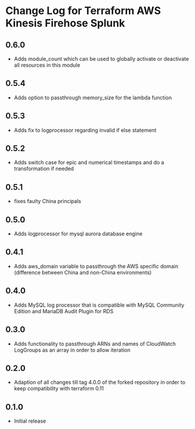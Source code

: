 # Change Log for Terraform AWS Kinesis Firehose Splunk

## 0.6.0
  * Adds module_count which can be used to globally activate or deactivate all resources in this module
  
## 0.5.4
  * Adds option to passthrough memory_size for the lambda function

## 0.5.3
  * Adds fix to logprocessor regarding invalid if else statement

## 0.5.2
  * Adds switch case for epic and numerical timestamps and do a transformation if needed

## 0.5.1
  * fixes faulty China principals
## 0.5.0
  * Adds logprocessor for mysql aurora database engine

## 0.4.1
  * Adds aws_domain variable to passthrough the AWS specific domain (difference between China and non-China environments)

## 0.4.0
  * Adds MySQL log processor that is compatible with MySQL Community Edition and MariaDB Audit Plugin for RDS

## 0.3.0
  * Adds functionality to passthrough ARNs and names of CloudWatch LogGroups as an array in order to allow iteration

## 0.2.0
  * Adaption of all changes till tag 4.0.0 of the forked repository in order to keep compatibility with terraform 0.11

## 0.1.0
  * Initial release

